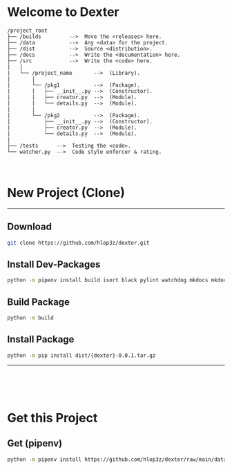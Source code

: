 # Welcome to Dexter
```
/project_root
├── /builds         -->  Move the <releases> here.
├── /data           -->  Any <data> for the project.
├── /dist           -->  Source <distribution>.
├── /docs           -->  Write the <documentation> here.
├── /src            -->  Write the <code> here.
|   |
|   └── /project_name       -->  (Library).
|       |
|       └── /pkg1           -->  (Package).
|       |   ├── __init__.py -->  (Constructor).
|       |   ├── creator.py  -->  (Module).
|       |   └── details.py  -->  (Module).
|       |
|       └── /pkg2           -->  (Package).
|           ├── __init__.py -->  (Constructor).
|           ├── creator.py  -->  (Module).
|           └── details.py  -->  (Module).
|
├── /tests      -->  Testing the <code>.
└── watcher.py  -->  Code style enforcer & rating.
```

<br />

# New Project (**Clone**)
---

## Download
```sh
git clone https://github.com/hlop3z/dexter.git
```

## Install **Dev-Packages**
```sh
python -m pipenv install build isort black pylint watchdog mkdocs mkdocs-material --dev --pre
```

## Build **Package**
```sh
python -m build
```

## Install **Package**
```sh
python -m pip install dist/{dexter}-0.0.1.tar.gz
```
---

<br /><br /><br />
# Get this Project

## Get (**pipenv**)
```sh
python -m pipenv install https://github.com/hlop3z/dexter/raw/main/data/builds/dexter-0.0.1.tar.gz
```